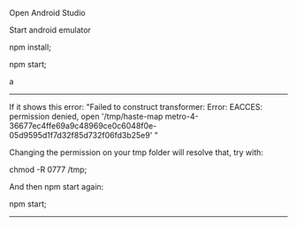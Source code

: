 Open Android Studio

Start android emulator


npm install;

npm start;

a

---
If it shows this error:
"Failed to construct transformer:  Error: EACCES: permission denied, open '/tmp/haste-map metro-4-36677ec4ffe69a9c48969ce0c6048f0e-05d9595d1f7d32f85d732f06fd3b25e9' "

Changing the permission on your tmp folder will resolve that, try with:

chmod -R 0777 /tmp;

And then npm start again:

npm start;

---
